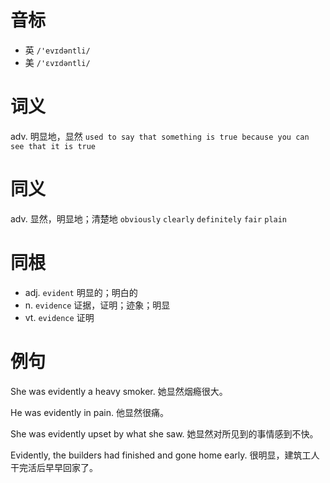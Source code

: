 # 音标

- 英 `/'evɪdəntli/`
- 美 `/'ɛvɪdəntli/`

# 词义

adv. 明显地，显然
`used to say that something is true because you can see that it is true`

# 同义

adv. 显然，明显地；清楚地
`obviously` `clearly` `definitely` `fair` `plain`

# 同根

- adj. `evident` 明显的；明白的
- n. `evidence` 证据，证明；迹象；明显
- vt. `evidence` 证明

# 例句

She was evidently a heavy smoker.
她显然烟瘾很大。

He was evidently in pain.
他显然很痛。

She was evidently upset by what she saw.
她显然对所见到的事情感到不快。

Evidently, the builders had finished and gone home early.
很明显，建筑工人干完活后早早回家了。


